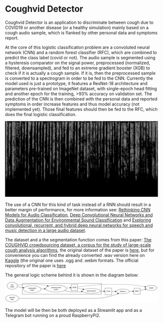 # Coughvid Detector

Coughvid Detector is an application to discriminate between cough due to COVID19 or another disease (or a healthy simulation) mainly based on a cough audio sample, which is flanked by other personal data and symptoms report.

At the core of this logistic classification problem are a convoluted neural network (CNN) and a random forest classifier (RFC), which are combined to predict the class label (covid or not). The audio sample is segmented using a hysteresis comparator on the signal power, preprocessed (normalized, filtered, downsampled), and fed to an extreme gradient booster (XGB) to check if it is actually a cough sample. If it is, then the preprocessed sample is converted to a spectrogram in order to be fed to the CNN. Currently the model used is just a prototype, it features a ResNet-18 architecture and parameters pre-trained on ImageNet dataset, with single-epoch head fitting and another epoch for the training, >93% accuracy on validation set. The prediction of the CNN  is then combined with the personal data and reported symptoms in order increase features and thus model accuracy (not implemented yet). Those final features should then be fed to the RFC, which does the final logistic classification.


    
![png](README_files/README_3_0.png)
    


 The use of a CNN for this kind of task instead of a RNN should result in a better margin of performance, for more information see: [Rethinking CNN Models for Audio Classification](https://arxiv.org/abs/2007.11154), [Deep Convolutional Neural Networks and Data Augmentation for Environmental Sound Classification](https://arxiv.org/abs/1608.04363) and [Exploring convolutional, recurrent, and hybrid deep neural networks for speech and music detection in a large audio dataset](https://asmp-eurasipjournals.springeropen.com/articles/10.1186/s13636-019-0152-1).
 
The dataset and a the segmentation function comes from this paper: [The COUGHVID crowdsourcing dataset, a corpus for the study of large-scale cough analysis algorithms](https://www.nature.com/articles/s41597-021-00937-4), the original dataset of the paper is [here](https://zenodo.org/record/4498364), but for convenience you can find the already converted .wav version here on [Kaggle](https://www.kaggle.com/datasets/nasrulhakim86/coughvid-wav) (the original one uses .ogg and .webm formats. The official repository of the paper is [here](https://c4science.ch/diffusion/10770/)

The general logic scheme behind it is shown in the diagram below:




    
![svg](README_files/README_5_0.svg)
    



The model will be then be both deployed as a Streamlit app and as a Telegram bot running on a proud RaspberryPi2.

